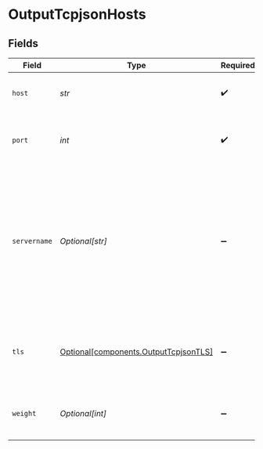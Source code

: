# OutputTcpjsonHosts


## Fields

| Field                                                                                                                                                     | Type                                                                                                                                                      | Required                                                                                                                                                  | Description                                                                                                                                               |
| --------------------------------------------------------------------------------------------------------------------------------------------------------- | --------------------------------------------------------------------------------------------------------------------------------------------------------- | --------------------------------------------------------------------------------------------------------------------------------------------------------- | --------------------------------------------------------------------------------------------------------------------------------------------------------- |
| `host`                                                                                                                                                    | *str*                                                                                                                                                     | :heavy_check_mark:                                                                                                                                        | The hostname of the receiver.                                                                                                                             |
| `port`                                                                                                                                                    | *int*                                                                                                                                                     | :heavy_check_mark:                                                                                                                                        | The port to connect to on the provided host.                                                                                                              |
| `servername`                                                                                                                                              | *Optional[str]*                                                                                                                                           | :heavy_minus_sign:                                                                                                                                        | Servername to use if establishing a TLS connection. If not specified, defaults to connection host (iff not an IP); otherwise, to the global TLS settings. |
| `tls`                                                                                                                                                     | [Optional[components.OutputTcpjsonTLS]](../../models/shared/outputtcpjsontls.md)                                                                          | :heavy_minus_sign:                                                                                                                                        | Whether to inherit TLS configs from group setting or disable TLS.                                                                                         |
| `weight`                                                                                                                                                  | *Optional[int]*                                                                                                                                           | :heavy_minus_sign:                                                                                                                                        | The weight to use for load-balancing purposes.                                                                                                            |